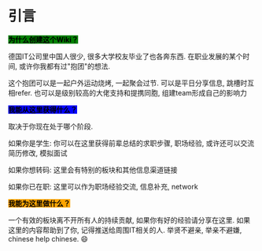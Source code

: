 # 引言

<mark style="background-color:green;">**为什么创建这个Wiki？**</mark>

德国IT公司里中国人很少, 很多大学校友毕业了也各奔东西. 在职业发展的某个时间, 或许你我都有过"抱团"的想法.

这个抱团可以是一起户外运动烧烤, 一起聚会过节. 可以是平日分享信息, 跳槽时互相refer. 也可以是级别较高的大佬支持和提携同胞, 组建team形成自己的影响力

<mark style="background-color:blue;">**我能从这里获得什么？**</mark>

取决于你现在处于哪个阶段.

如果你是学生: 你可以在这里获得前辈总结的求职步骤, 职场经验, 或许还可以交流简历修改, 模拟面试

如果你想转码: 这里会有特别的板块和其他信息渠道链接

如果你已在职: 这里可以作为职场经验交流, 信息补充, network

<mark style="background-color:orange;">**我能为这里做什么？**</mark>

一个有效的板块离不开所有人的持续贡献, 如果你有好的经验请分享在这里. 如果这里的内容帮助到了你, 记得推送给周围IT相关的人. 举贤不避亲, 举亲不避嫌, chinese help chinese. :smile:
